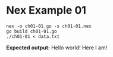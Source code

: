 # Nex Example 01
    nex -o ch01-01.go -s ch01-01.nex
    go build ch01-01.go
    ./ch01-01 < data.txt

**Expected output:**
    Hello world!
    Here I am!